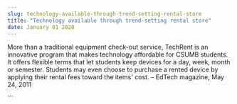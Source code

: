 ```yaml
---
slug: technology-available-through-trend-setting-rental-store
title: "Technology available through trend-setting rental store"
date: January 01 2020
---
```


  
<p>
  More than a traditional equipment check-out service, TechRent is an innovative
  program that makes technology affordable for CSUMB students. It offers
  flexible terms that let students keep devices for a day, week, month or
  semester. Students may even choose to purchase a rented device by applying
  their rental fees toward the items' cost. – EdTech magazine, May 24, 2011
</p>
```
